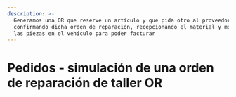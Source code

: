 ```yaml
---
description: >-
  Generamos una OR que reserve un artículo y que pida otro al proveedor,
  confirmando dicha orden de reparación, recepcionando el material y montando
  las piezas en el vehículo para poder facturar
---
```


# Pedidos - simulación de una orden de reparación de taller OR

